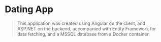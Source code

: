 # Dating App

>This application was created using Angular on the client, and ASP.NET on the backend, accompanied with Entity Framework for data fetching, and a MSSQL database from a Docker container.